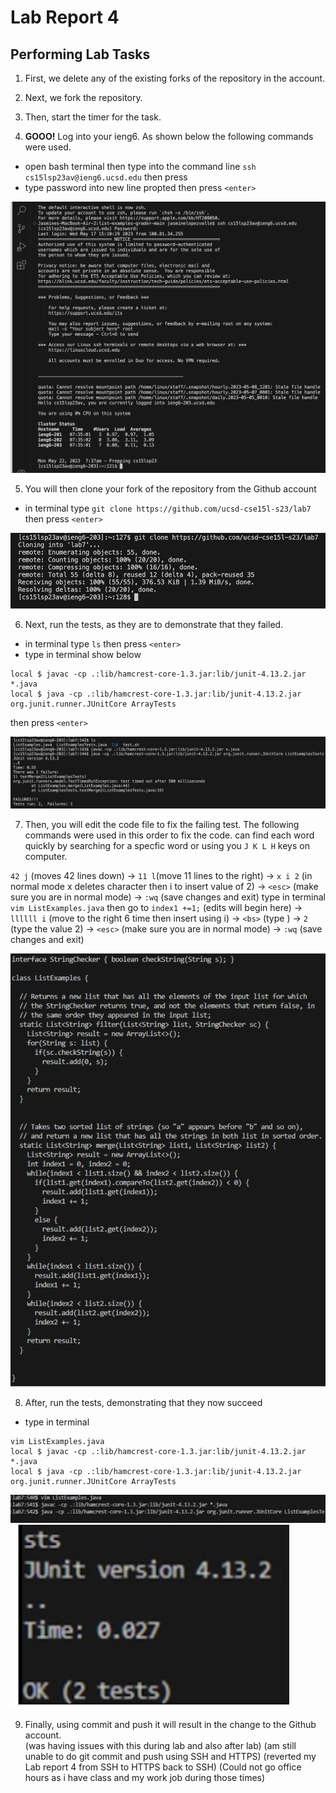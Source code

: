 # Lab Report 4

## Performing Lab Tasks

1. First, we delete any of the existing forks of the repository in the account.

2. Next, we fork the repository.

3. Then, start the timer for the task.

4. **GOOO!** Log into your ieng6. As shown below the following commands were used.
- open bash terminal then type into the command line `ssh cs15lsp23av@ieng6.ucsd.edu` then press <enter>
- type password into new line propted then press `<enter>`

![Image](vim1.png)

5. You will then clone your fork of the repository from the Github account
- in terminal type `git clone https://github.com/ucsd-cse15l-s23/lab7` then press `<enter>`

![Image](vim2.png)

6. Next, run the tests, as they are to demonstrate that they failed.
- in terminal type `ls` then press `<enter>`
- type in terminal show below
```
local $ javac -cp .:lib/hamcrest-core-1.3.jar:lib/junit-4.13.2.jar *.java
local $ java -cp .:lib/hamcrest-core-1.3.jar:lib/junit-4.13.2.jar org.junit.runner.JUnitCore ArrayTests
```
then press `<enter>`

![Image](vim3.png)

7. Then, you will edit the code file to fix the failing test. The following commands were used in this order to fix the code. can find each word quickly by searching for a specfic word or using you `J K L H` keys on computer.

`42 j` (moves 42 lines down) → `11 l`(move 11 lines to the right) → `x i 2` (in normal mode x deletes character then i to insert value of 2) → `<esc>` (make sure you are in normal mode) → `:wq` (save changes and exit)
type in terminal `vim ListExamples.java` then go to `index1 +=1;` (edits will begin here) → `llllll i` (move to the right 6 time then insert using i) → `<bs>` (type <bs>) → `2` (type the value 2) → `<esc>` (make sure you are in normal mode) → `:wq` (save changes and exit)



![Image](vim4.png)

8. After, run the tests, demonstrating that they now succeed                         
- type in terminal
```
vim ListExamples.java
local $ javac -cp .:lib/hamcrest-core-1.3.jar:lib/junit-4.13.2.jar *.java
local $ java -cp .:lib/hamcrest-core-1.3.jar:lib/junit-4.13.2.jar org.junit.runner.JUnitCore ArrayTests
```
![Image](nw1.png)
![Image](nw2.png)

9. Finally, using commit and push it will result in the change to the Github account.                                   
(was having issues with this during lab and also after lab)
(am still unable to do git commit and push using SSH and HTTPS)
(reverted my Lab report 4 from SSH to HTTPS back to SSH)
(Could not go office hours as i have class and my work job during those times)


